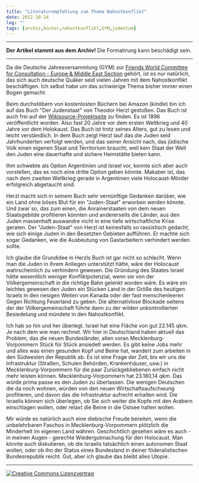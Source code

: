 ```yaml
---
title: "Literaturempfehlung zum Thema Nahostkonflikt"
date: 2012-10-14
log: ""
tags: [archiv,bücher,nahostkonflikt,GYM,judentum]
---
```

<hr><b>Der Artikel stammt aus dem Archiv!</b> Die Formatirung kann beschädigt sein.<hr>
<p>Da die Deutsche Jahresversammlung (GYM) zur <a href="http://fwccemes.org/">Friends World Committee for Consultation - Europe &amp; Middle East Section</a> gehört, ist es nur natürlich, das sich auch deutsche Quäker seid vielen Jahren mit dem  Nahostkonflikt beschäftigen. Ich selbst  habe um das schwierige Thema bisher immer einen Bogen gemacht. </p>

<p>Beim durchstöbern von kostenlosten Büchern bei Amazon (kindle) bin ich auf das Buch "Der Judenstaat" von Theodor Herzl gestoßen. Das Buch ist auch frei auf der <a href="http://de.wikisource.org/wiki/Der_Judenstaat">Wikisource-Projektseite</a> zu finden. Es ist 1896 veröffentlicht worden. Also fast 20 Jahre vor dem ersten Weltkrieg und 40 Jahre vor dem Holokaust. Das Buch ist trotz seines Alters, gut zu lesen und leicht verständlich. In dem Buch zeigt Herzl lauf das die Juden seid Jahrhunderten verfolgt werden, und das seiner Ansicht nach, das jüdische Volk einen eigenen Staat und Territorium braucht, weil kein Staat der Welt den Juden eine dauerhafte und sichere Heimstätte bieten kann. </p>

<p>Ihm schwebte als Option Argentinien und Israel vor, konnte sich aber auch vorstellen, das es noch eine dritte Option geben könnte. Makaber ist, das nach dem zweiten Weltkrieg gerade in Argentinien viele Holocaust-Mörder erfolgreich abgetaucht sind. </p>

<p>Herzl macht sich in seinem Buch sehr vernünftige Gedanken darüber, wie ein Land ohne böses Blut für ein "Juden-Staat" erworben werden könnte. Und zwar so, das zum einen, die Anrainerstaaten von dem neuen Staatsgebilde profitieren könnten und andererseits die Länder, aus den Juden massenhaft auswandre nicht in eine tiefe wirtschaftliche Krise geraten. Der "Juden-Staat" von Herzl ist keinesfalls so rassistisch gedacht, wie sich einige Juden in den Besetzten Gebieten aufführen. Er machte sich sogar Gedanken, wie die Ausbeutung von Gastarbeitern verhindert werden sollte. </p>

<p>Ich glaube die Grundidee in Herzls Buch ist gar nicht so schlecht. Wenn man die Juden in ihrem Anliegen unterstützt hätte, wäre der Holocaust wahrscheinlich zu verhindern gewesen. Die Gründung des Staates Israel hätte wesentlich weniger Konfliktpotenzial, wenn sie von der Völkergemeinschaft in die richtige Bahn gelenkt worden wäre.  Es wäre ein leichtes gewesen den Juden ein Stücken Land in der Größe des heutigen Israels in den riesigen Weiten von Kanada oder der fast menschenleeren Gegen Richtung Feuerland zu geben. Die alternativlose Blockade seitens der der Völkergemeinschaft führte dann zu der wilden unkontrollierten Besiedelung und mündete in den Nahostkonflikt. </p>

<p>Ich hab so hin und her überlegt. Israel hat eine Fläche von gut 22.145 qkm. Je nach dem wie man rechnet. Wir hier in Deutschland haben aktuell das Problem, das die neuen Bundesländer, allen voran Mecklenburg-Vorpommern Stück für Stück ansiedelt werden. Es gibt keine Jobs mehr und alles was einen gesunden Kopf und Beine hat, wandert zum arbeiten in den Südwesten der Republik ab. Es ist eine Frage der Zeit, bis wir uns die Infrastruktur (Straßen, Schulen Behörden, Krankenhäuser, usw.) in Mecklenburg-Vorpommern für die paar Zurückgebliebenen einfach nicht mehr leisten können. Mecklenburg-Vorpommern hat 23.180,14 qkm. Das würde prima passe es den Juden zu überlassen. Die wenigen Deutschen die da noch wohnen, würden von den neuen Wirtschaftsaufschwung profitieren, und davon das die Infrastruktur aufrecht erhalten wird. Die Israelis können sich überlegen, ob Sie sich weiter die Kopfe mit den Arabern einschlagen wollen, oder relaxt die Beine in die Ostsee halten wollen. </p>

<p>Mir würde es natürlich auch eine diebische Freude bereiten, wenn die unbelehrbaren Faschos in Mecklenburg-Vorpommern plötzlich die Minderheit im eigenen Land währen. Geschichtlich gesehen wäre es auch - in meinen Augen - gerechte Wiedergutmachung für den Holocaust. Man könnte auch diskutieren, ob die Israelis tatsächlich einen autonomen Staat wollen, oder ob ihn der Status eines Bundesland in deiner föderalistischen Bundesrepublik reicht. Gut, aber ich glaube das bleibt alles Utopie.</p>


<hr>
<a rel="license" href="http://creativecommons.org/licenses/by-sa/3.0/"><img alt="Creative Commons Lizenzvertrag" style="border-width:0" src="http://i.creativecommons.org/l/by-sa/3.0/88x31.png" /></a>

